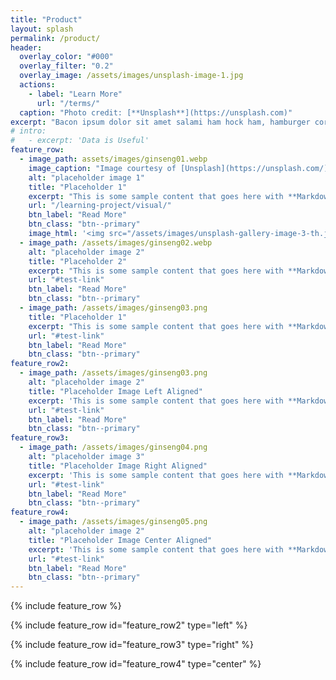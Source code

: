 ```yaml
---
title: "Product"
layout: splash
permalink: /product/
header:
  overlay_color: "#000"
  overlay_filter: "0.2"
  overlay_image: /assets/images/unsplash-image-1.jpg
  actions:
    - label: "Learn More"
      url: "/terms/"
  caption: "Photo credit: [**Unsplash**](https://unsplash.com)"
excerpt: "Bacon ipsum dolor sit amet salami ham hock ham, hamburger corned beef short ribs kielbasa biltong t-bone drumstick tri-tip tail sirloin pork chop."
# intro: 
#   - excerpt: 'Data is Useful'
feature_row:
  - image_path: assets/images/ginseng01.webp
    image_caption: "Image courtesy of [Unsplash](https://unsplash.com/)"
    alt: "placeholder image 1"
    title: "Placeholder 1"
    excerpt: "This is some sample content that goes here with **Markdown** formatting."
    url: "/learning-project/visual/"
    btn_label: "Read More"
    btn_class: "btn--primary"
    image_html: '<img src="/assets/images/unsplash-gallery-image-3-th.jpg" alt="placeholder image 1" style="width: 100px; height: auto;">'
  - image_path: /assets/images/ginseng02.webp
    alt: "placeholder image 2"
    title: "Placeholder 2"
    excerpt: "This is some sample content that goes here with **Markdown** formatting."
    url: "#test-link"
    btn_label: "Read More"
    btn_class: "btn--primary"
  - image_path: /assets/images/ginseng03.png
    title: "Placeholder 1"
    excerpt: "This is some sample content that goes here with **Markdown** formatting."
    url: "#test-link"
    btn_label: "Read More"
    btn_class: "btn--primary"
feature_row2:
  - image_path: /assets/images/ginseng03.png
    alt: "placeholder image 2"
    title: "Placeholder Image Left Aligned"
    excerpt: 'This is some sample content that goes here with **Markdown** formatting. Left aligned with `type="left"`'
    url: "#test-link"
    btn_label: "Read More"
    btn_class: "btn--primary"
feature_row3:
  - image_path: /assets/images/ginseng04.png
    alt: "placeholder image 3"
    title: "Placeholder Image Right Aligned"
    excerpt: 'This is some sample content that goes here with **Markdown** formatting. Right aligned with `type="right"`'
    url: "#test-link"
    btn_label: "Read More"
    btn_class: "btn--primary"
feature_row4:
  - image_path: /assets/images/ginseng05.png
    alt: "placeholder image 2"
    title: "Placeholder Image Center Aligned"
    excerpt: 'This is some sample content that goes here with **Markdown** formatting. Centered with `type="center"`'
    url: "#test-link"
    btn_label: "Read More"
    btn_class: "btn--primary"
---
```


{% include feature_row %}

{% include feature_row id="feature_row2" type="left" %}

{% include feature_row id="feature_row3" type="right" %}

{% include feature_row id="feature_row4" type="center" %}

